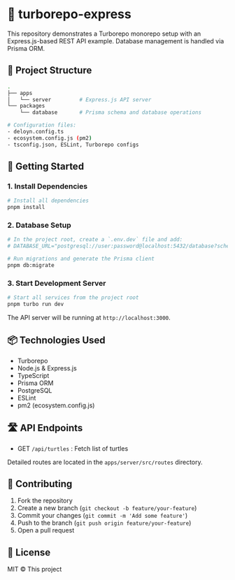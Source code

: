 # 🎉 turborepo-express

This repository demonstrates a Turborepo monorepo setup with an Express.js-based REST API example. Database management is handled via Prisma ORM.

## 📁 Project Structure

```bash
.
├── apps
│   └── server         # Express.js API server
└── packages
    └── database       # Prisma schema and database operations

# Configuration files:
- deloyn.config.ts
- ecosystem.config.js (pm2)
- tsconfig.json, ESLint, Turborepo configs
```

## 🚀 Getting Started

### 1. Install Dependencies

```bash
# Install all dependencies
pnpm install
```

### 2. Database Setup

```bash
# In the project root, create a `.env.dev` file and add:
# DATABASE_URL="postgresql://user:password@localhost:5432/database?schema=public"

# Run migrations and generate the Prisma client
pnpm db:migrate
```

### 3. Start Development Server

```bash
# Start all services from the project root
pnpm turbo run dev
```

The API server will be running at `http://localhost:3000`.

## 📦 Technologies Used

- Turborepo
- Node.js & Express.js
- TypeScript
- Prisma ORM
- PostgreSQL
- ESLint
- pm2 (ecosystem.config.js)

## 🛣️ API Endpoints

- GET `/api/turtles` : Fetch list of turtles

Detailed routes are located in the `apps/server/src/routes` directory.

## 🤝 Contributing

1. Fork the repository
2. Create a new branch (`git checkout -b feature/your-feature`)
3. Commit your changes (`git commit -m 'Add some feature'`)
4. Push to the branch (`git push origin feature/your-feature`)
5. Open a pull request

## 📜 License

MIT © This project
